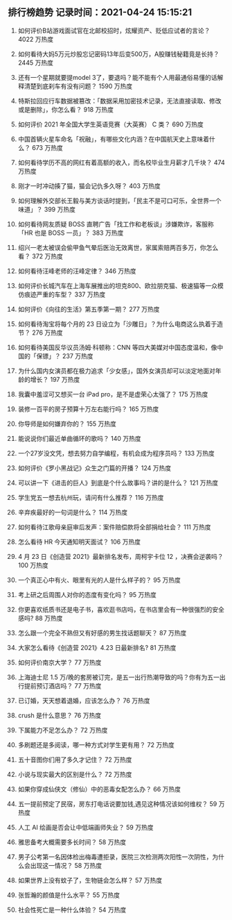 
## 排行榜趋势 记录时间：2021-04-24 15:15:21
  
  1. 如何评价B站游戏面试官在北邮校招时，炫耀资产、贬低应试者的言论？ 4022 万热度
    
  2. 如何看待大妈5万元炒股忘记密码13年后变500万，A股赚钱秘籍竟是长持？ 2445 万热度
    
  3. 还有一个星期就要提model 3了，要退吗？能不能有个人用最通俗易懂的话解释清楚到底刹车有没有问题？ 1590 万热度
    
  4. 特斯拉回应行车数据被篡改：「数据采用加密技术记录，无法直接读取、修改或是删除」，你怎么看？ 918 万热度
    
  5. 如何评价 2021 年全国大学生英语竞赛（大英赛） C 类？ 690 万热度
    
  6. 中国首辆火星车命名「祝融」，有哪些文化内涵？在中国航天史上意味着什么？ 673 万热度
    
  7. 如何看待学历不高的网红有着高额的收入，而名校毕业生月薪才几千块？ 474 万热度
    
  8. 刚才一时冲动揍了猫，猫会记仇多久呀？ 403 万热度
    
  9. 如何理解外交部长王毅与美方谈话时提到，「民主不是可口可乐，全世界一个味道」？ 399 万热度
    
  10. 如何看待网友质疑 BOSS 直聘广告「找工作和老板谈」涉嫌欺诈，客服称「HR 也是 BOSS 一员」？ 383 万热度
    
  11. 绍兴一老太被误会偷甲鱼气晕后医治无效离世，家属索赔两百多万，你怎么看？ 372 万热度
    
  12. 如何看待汪峰老师的汪峰定律？ 346 万热度
    
  13. 如何评价长城汽车在上海车展推出的坦克800、欧拉朋克猫、极速猫等一众模仿痕迹严重的车型？ 337 万热度
    
  14. 如何评价《向往的生活》第五季第一期？ 277 万热度
    
  15. 如何看待淘宝将每个月的 23 日设立为「沙雕日」？为什么电商这么执着于造节？ 276 万热度
    
  16. 如何看待美国反华议员汤姆·科顿称：CNN 等四大美媒对中国态度温和，像中国的「保镖」？ 237 万热度
    
  17. 为什么国内女演员都在极力追求「少女感」，国外女演员却可以淡定地面对年龄的增长？ 197 万热度
    
  18. 我囊中羞涩可又想买一台 iPad pro，是不是虚荣心太强了？ 175 万热度
    
  19. 装修一百平的房子预算十万左右能行吗？ 165 万热度
    
  20. 你导师是如何嫌弃你的？ 155 万热度
    
  21. 能说说你们最近单曲循环的歌吗？ 140 万热度
    
  22. 一个27岁没文凭，想去努力自学编程，有机会成为程序员吗？ 133 万热度
    
  23. 如何评价《罗小黑战记》众生之门篇的开播？ 124 万热度
    
  24. 可以讲一下《进击的巨人》到底是个什么故事吗？讲的是什么？ 121 万热度
    
  25. 学生党五一想去杭州玩，请问有什么推荐？ 116 万热度
    
  26. 辛弃疾最好的一句词是什么？ 114 万热度
    
  27. 如何看待江歌母亲庭审后发声：案件赔偿款将全部捐给社会？ 111 万热度
    
  28. 怎么看待 HR 今天通知明天面试？ 106 万热度
    
  29. 4 月 23 日《创造营 2021》最新排名发布，周柯宇卡位 12 ，决赛会逆袭吗？ 100 万热度
    
  30. 一个真正心中有火、眼里有光的人是什么样子的？ 95 万热度
    
  31. 考上研之后周围人对你的态度有变化吗？ 95 万热度
    
  32. 你更喜欢纸质书还是电子书，喜欢逛书店吗，在书店里会有一种很强烈的安全感吗? 88 万热度
    
  33. 怎么跟一个完全不熟但又有好感的男生找话题聊天？ 87 万热度
    
  34. 大家怎么看待《创造营 2021》4.23 日最新排名? 81 万热度
    
  35. 如何评价南京大学？ 77 万热度
    
  36. 上海迪士尼 1.5 万/晚的套房被订完，是五一出行热潮导致的吗？你有为五一出行提前预订酒店吗？ 77 万热度
    
  37. 已订婚，天天想着退婚，应该怎么办？ 76 万热度
    
  38. crush 是什么意思？ 76 万热度
    
  39. 下属能力不足怎么办？ 72 万热度
    
  40. 多刷题还是多阅读，哪一种方式对学生更有用？ 72 万热度
    
  41. 五十音图你们用了多久才记住？ 72 万热度
    
  42. 小说与现实最大的区别是什么？ 72 万热度
    
  43. 如果你穿成仙侠文（修仙）中的恶毒女配怎么办？ 66 万热度
    
  44. 五一提前预定了民宿，房东打电话说要加钱,遇见这种情况该如何维权？ 59 万热度
    
  45. 人工 AI 绘画是否会让中低端画师失业？ 59 万热度
    
  46. 雅思备考大概需要多长时间？ 58 万热度
    
  47. 男子公考第一名因体检出梅毒遭拒录，医院三次检测两次阳性一次阴性，为什么会出现这一情况？ 58 万热度
    
  48. 如果世界上没有蚊子了，生物链会怎么样？ 57 万热度
    
  49. 张哲瀚的颜值是什么水平？ 55 万热度
    
  50. 社会性死亡是一种什么体验？ 54 万热度
    